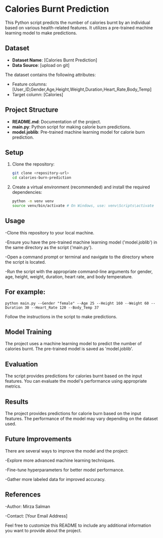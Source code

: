 # Calories Burnt Prediction

This Python script predicts the number of calories burnt by an individual based on various health-related features. It utilizes a pre-trained machine learning model to make predictions.

## Dataset

- **Dataset Name**: [Calories Burnt Prediction]
- **Data Source**: [upload on git]

The dataset contains the following attributes:
- Feature columns: [User_ID,Gender,Age,Height,Weight,Duration,Heart_Rate,Body_Temp]
- Target column: [Calories]

## Project Structure

- **README.md**: Documentation of the project.
- **main.py**: Python script for making calorie burn predictions.
- **model.joblib**: Pre-trained machine learning model for calorie burn prediction.

## Setup

1. Clone the repository:
   ```bash
   git clone <repository-url>
   cd calories-burn-prediction

2. Create a virtual environment (recommended) and install the required dependencies:
   ```bash
   python -m venv venv
   source venv/bin/activate # On Windows, use: venv\Scripts\activate

## Usage
-Clone this repository to your local machine.

-Ensure you have the pre-trained machine learning model ('model.joblib') in the same directory as the script ('main.py').

-Open a command prompt or terminal and navigate to the directory where the script is located.

-Run the script with the appropriate command-line arguments for gender, age, height, weight, duration, heart rate, and body temperature.
## For example:

`python main.py --Gender "female" --Age 25 --Height 160 --Weight 60 --Duration 30 --Heart_Rate 120 --Body_Temp 37`

Follow the instructions in the script to make predictions.

## Model Training
The project uses a machine learning model to predict the number of calories burnt. The pre-trained model is saved as 'model.joblib'.

## Evaluation
The script provides predictions for calories burnt based on the input features. You can evaluate the model's performance using appropriate metrics.

## Results
The project provides predictions for calorie burn based on the input features. The performance of the model may vary depending on the dataset used.

## Future Improvements
There are several ways to improve the model and the project:

-Explore more advanced machine learning techniques.

-Fine-tune hyperparameters for better model performance.

-Gather more labeled data for improved accuracy.
## References

-Author: Mirza Salman

-Contact: [Your Email Address]

Feel free to customize this README to include any additional information you want to provide about the project.
